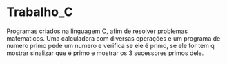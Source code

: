 # Trabalho_C
Programas criados na linguagem C, afim de resolver problemas matematicos. Uma calculadora com diversas operações e um programa de numero primo pede um numero e verifica se ele é primo, se ele for tem q mostrar sinalizar que é primo e mostrar os 3 sucessores primos dele.

